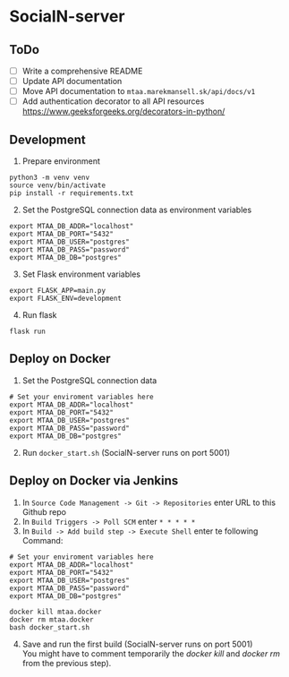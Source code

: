 # SocialN-server

## ToDo
* [ ] Write a comprehensive README
* [ ] Update API documentation
* [ ] Move API documentation to `mtaa.marekmansell.sk/api/docs/v1`
* [ ] Add authentication decorator to all API resources  
      https://www.geeksforgeeks.org/decorators-in-python/

## Development
1. Prepare environment
```
python3 -m venv venv
source venv/bin/activate
pip install -r requirements.txt
```
2. Set the PostgreSQL connection data as environment variables
```
export MTAA_DB_ADDR="localhost"
export MTAA_DB_PORT="5432"
export MTAA_DB_USER="postgres"
export MTAA_DB_PASS="password"
export MTAA_DB_DB="postgres"
```
3. Set Flask environment variables
```
export FLASK_APP=main.py
export FLASK_ENV=development
```
4. Run flask
```
flask run
```

## Deploy on Docker
1. Set the PostgreSQL connection data
```
# Set your enviroment variables here
export MTAA_DB_ADDR="localhost"
export MTAA_DB_PORT="5432"
export MTAA_DB_USER="postgres"
export MTAA_DB_PASS="password"
export MTAA_DB_DB="postgres"
```
2. Run `docker_start.sh` (SocialN-server runs on port 5001)

## Deploy on Docker via Jenkins


1. In `Source Code Management -> Git -> Repositories` enter URL to this Github repo
2. In `Build Triggers -> Poll SCM` enter `* * * * *`
3. In `Build -> Add build step -> Execute Shell` enter te following Command:
```
# Set your enviroment variables here
export MTAA_DB_ADDR="localhost"
export MTAA_DB_PORT="5432"
export MTAA_DB_USER="postgres"
export MTAA_DB_PASS="password"
export MTAA_DB_DB="postgres"

docker kill mtaa.docker
docker rm mtaa.docker
bash docker_start.sh
```
4. Save and run the first build (SocialN-server runs on port 5001)  
   You might have to comment temporarily the *docker kill* and *docker rm* from the previous step).
